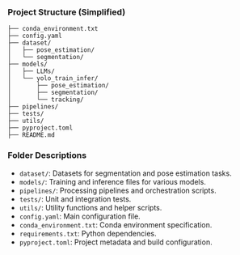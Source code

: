 ### Project Structure (Simplified)

```
├── conda_environment.txt
├── config.yaml
├── dataset/
│   ├── pose_estimation/
│   └── segmentation/
├── models/
│   ├── LLMs/
│   └── yolo_train_infer/
│       ├── pose_estimation/
│       ├── segmentation/
│       └── tracking/
├── pipelines/
├── tests/
├── utils/
├── pyproject.toml
├── README.md
```

### Folder Descriptions

* `dataset/`: Datasets for segmentation and pose estimation tasks.
* `models/`: Training and inference files for various models.
* `pipelines/`: Processing pipelines and orchestration scripts.
* `tests/`: Unit and integration tests.
* `utils/`: Utility functions and helper scripts.
* `config.yaml`: Main configuration file.
* `conda_environment.txt`: Conda environment specification.
* `requirements.txt`: Python dependencies.
* `pyproject.toml`: Project metadata and build configuration.

